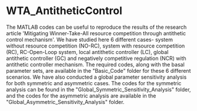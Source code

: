 # WTA_AntitheticControl
The MATLAB codes can be useful to reproduce the results of the research article 'Mitigating Winner-Take-All resource competition through antithetic control mechanism'.
We have studied here 6 different cases- system without resource competition (NO-RC), system with resource competition (RC), RC-Open-Loop system, local antithetic controller (LC), global antithetic controller (GC) and negatively competitive regulation (NCR) with antithetic controller mechanism. The required codes, along with the basal parameter sets, are available in the "Basic_Code" folder for these 6 different scenarios.
We have also conducted a global parameter sensitivity analysis for both symmetric and asymmetric cases. The codes for the symmetric analysis can be found in the "Global_Symmetric_Sensitivity_Analysis" folder, and the codes for the asymmetric analysis are available in the "Global_Asymmetric_Sensitivity_Analysis" folder.





 
